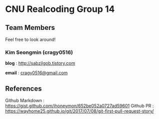 # CNU Realcoding Group 14
## Team Members

Feel free to look around!

### Kim Seongmin (cragy0516)

**blog**	 : http://sabzilgob.tistory.com

**email**	 : cragy0516@gmail.com

## References

Github Markdown	: https://gist.github.com/ihoneymon/652be052a0727ad59601
Github PR : https://wayhome25.github.io/git/2017/07/08/git-first-pull-request-story/
